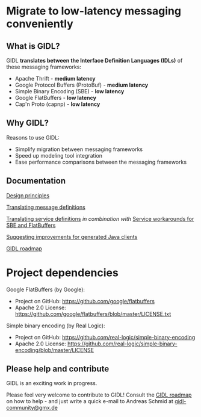 # Migrate to low-latency messaging conveniently

## What is GIDL?
GIDL **translates between the Interface Definition Languages (IDLs)** of these messaging frameworks:
- Apache Thrift - **medium latency**
- Google Protocol Buffers (ProtoBuf) - **medium latency**
- Simple Binary Encoding (SBE) - **low latency**
- Google FlatBuffers - **low latency**
- Cap'n Proto (capnp) - **low latency**

## Why GIDL?
Reasons to use GIDL:
- Simplify migration between messaging frameworks
- Speed up modeling tool integration
- Ease performance comparisons between the messaging frameworks

## Documentation
[Design principles](https://github.com/gidl/gidl/wiki/Design-principles)

[Translating message definitions](https://github.com/gidl/gidl/wiki/Translating-message-definitions)

[Translating service definitions](https://github.com/gidl/gidl/wiki/Translating-service-definitions) *in combination with* [Service workarounds for SBE and FlatBuffers](https://github.com/gidl/gidl/wiki/Service-workarounds-for-SBE-and-FlatBuffers)

[Suggesting improvements for generated Java clients](https://github.com/gidl/gidl/wiki/Suggesting-improvements-for-generated-Java-clients)

[GIDL roadmap](https://github.com/gidl/gidl/wiki/GIDL-roadmap)

# Project dependencies
Google FlatBuffers (by Google):
- Project on GitHub: https://github.com/google/flatbuffers
- Apache 2.0 License: https://github.com/google/flatbuffers/blob/master/LICENSE.txt

Simple binary encoding (by Real Logic):
- Project on GitHub: https://github.com/real-logic/simple-binary-encoding
- Apache 2.0 License: https://github.com/real-logic/simple-binary-encoding/blob/master/LICENSE

## Please help and contribute
GIDL is an exciting work in progress.

Please feel very welcome to contribute to GIDL! Consult the [GIDL roadmap](https://github.com/gidl/gidl/wiki/GIDL-roadmap) on how to help - and just write a quick e-mail to Andreas Schmid at gidl-community@gmx.de 